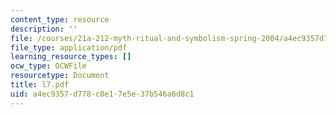 ```yaml
---
content_type: resource
description: ''
file: /courses/21a-212-myth-ritual-and-symbolism-spring-2004/a4ec9357d778c0e17e5e37b546a6d8c1_l7.pdf
file_type: application/pdf
learning_resource_types: []
ocw_type: OCWFile
resourcetype: Document
title: l7.pdf
uid: a4ec9357-d778-c0e1-7e5e-37b546a6d8c1
---
```

